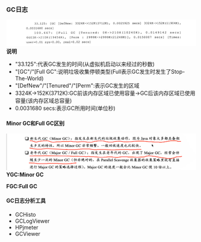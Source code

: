 ### GC日志

![](/assets/201708022158.png)  
**说明**

* "33.125":代表GC发生的时间\(从虚拟机启动以来经过的秒数\)
* "\[GC"/"\[Full GC":说明垃圾收集停顿类型\(Full表示GC发生时发生了Stop-The-World\)
* "\[DefNew"/"\[Tenured"/"\[Perm":表示GC发生的区域
* 3324K-&gt;152K\(3712K\):GC前该内存区域已使用容量-&gt;GC后该内存区域已使用容量\(该内存区域总容量\)
* 0.0031680 secs:表示GC所用时间\(单位秒\)

#### Minor GC和Full GC区别

![](/assets/201708022217.png)**YGC:Minor GC**

**FGC:Full GC**

#### 

#### GC日志分析工具

* GCHisto
* GCLogViewer
* HPjmeter
* GCViewer



